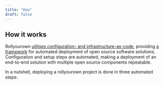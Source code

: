 ```yaml
---
title: "How"
draft: false
---
```

<!--
SPDX-FileCopyrightText: 2022 Wilfred Nicoll <xyzroller@rollyourown.xyz>
SPDX-License-Identifier: CC-BY-SA-4.0
-->

## How it works

Rollyourown [utilises configuration- and infrastructure-as-code](/rollyourown/how_to_use/deploy/#introduction), providing [a framework](/collaborate/project_and_module_development/general_architecture/) for automated deployment of open source software solutions. Configuration and setup steps are automated, making a deployment of an end-to-end solution with multiple open source components repeatable.

In a nutshell, deploying a rollyourown project is done in three automated steps:
